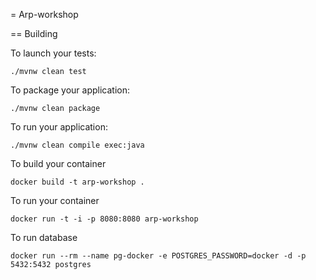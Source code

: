 = Arp-workshop

== Building

To launch your tests:
```
./mvnw clean test
```

To package your application:
```
./mvnw clean package
```

To run your application:
```
./mvnw clean compile exec:java
```

To build your container
```
docker build -t arp-workshop .
```

To run your container
```
docker run -t -i -p 8080:8080 arp-workshop
```

To run database
```
docker run --rm --name pg-docker -e POSTGRES_PASSWORD=docker -d -p 5432:5432 postgres
```
